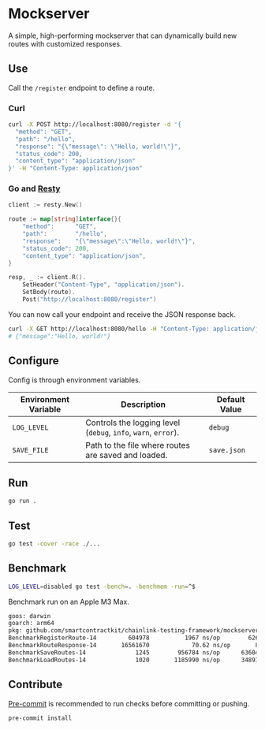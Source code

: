 # Mockserver

A simple, high-performing mockserver that can dynamically build new routes with customized responses.

## Use

Call the `/register` endpoint to define a route.

### Curl

```sh
curl -X POST http://localhost:8080/register -d '{
  "method": "GET",
  "path": "/hello",
  "response": "{\"message\": \"Hello, world!\"}",
  "status_code": 200,
  "content_type": "application/json"
}' -H "Content-Type: application/json"
```

### Go and [Resty](https://github.com/go-resty/resty)

```go
client := resty.New()

route := map[string]interface{}{
    "method":      "GET",
    "path":        "/hello",
    "response":    "{\"message\":\"Hello, world!\"}",
    "status_code": 200,
    "content_type": "application/json",
}

resp, _ := client.R().
    SetHeader("Content-Type", "application/json").
    SetBody(route).
    Post("http://localhost:8080/register")
```

You can now call your endpoint and receive the JSON response back.

```sh
curl -X GET http://localhost:8080/hello -H "Content-Type: application/json"
# {"message":"Hello, world!"}
```

## Configure

Config is through environment variables.

| **Environment Variable** | **Description**                                                | **Default Value** |
| ------------------------ | -------------------------------------------------------------- | ----------------- |
| `LOG_LEVEL`              | Controls the logging level (`debug`, `info`, `warn`, `error`). | `debug`           |
| `SAVE_FILE`              | Path to the file where routes are saved and loaded.            | `save.json`       |

## Run

```sh
go run .
```

## Test

```sh
go test -cover -race ./...
```

## Benchmark

```sh
LOG_LEVEL=disabled go test -bench=. -benchmem -run=^$
```

Benchmark run on an Apple M3 Max.

```sh
goos: darwin
goarch: arm64
pkg: github.com/smartcontractkit/chainlink-testing-framework/mockserver
BenchmarkRegisterRoute-14    	  604978	      1967 ns/op	    6263 B/op	      29 allocs/op
BenchmarkRouteResponse-14    	16561670	        70.62 ns/op	      80 B/op	       1 allocs/op
BenchmarkSaveRoutes-14       	    1245	    956784 ns/op	  636042 B/op	    2014 allocs/op
BenchmarkLoadRoutes-14       	    1020	   1185990 ns/op	  348919 B/op	    9020 allocs/op
```

## Contribute

[Pre-commit](https://pre-commit.com/) is recommended to run checks before committing or pushing.

```sh
pre-commit install
```
